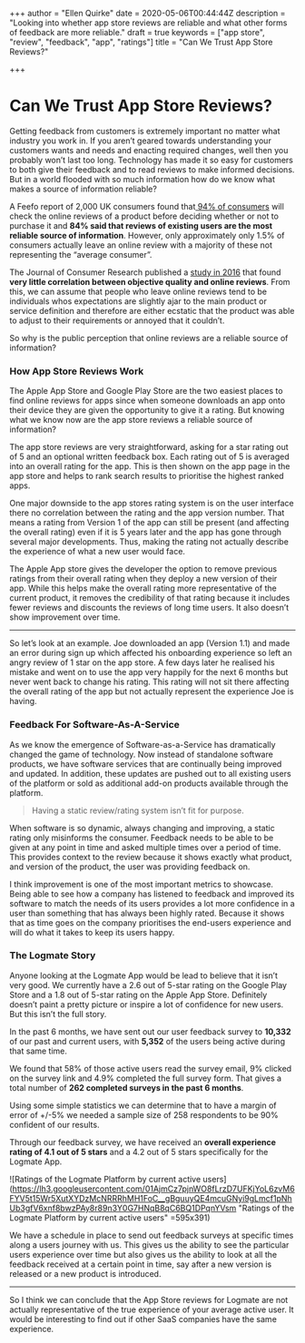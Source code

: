 +++
author = "Ellen Quirke"
date = 2020-05-06T00:44:44Z
description = "Looking into whether app store reviews are reliable and what other forms of feedback are more reliable."
draft = true
keywords = ["app store", "review", "feedback", "app", "ratings"]
title = "Can We Trust App Store Reviews?"

+++

# Can We Trust App Store Reviews?

Getting feedback from customers is extremely important no matter what industry you work in. If you aren’t geared towards understanding your customers wants and needs and enacting required changes, well then you probably won’t last too long. Technology has made it so easy for customers to both give their feedback and to read reviews to make informed decisions. But in a world flooded with so much information how do we know what makes a source of information reliable?

A Feefo report of 2,000 UK consumers found that[ 94% of consumers](https://www.retailtimes.co.uk/94-of-consumers-check-online-reviews-before-they-buy-anything-feefo-research-finds/) will check the online reviews of a product before deciding whether or not to purchase it and **84% said that reviews of existing users are the most reliable source of information**. However, only approximately only 1.5% of consumers actually leave an online review with a majority of these not representing the “average consumer”.

The Journal of Consumer Research published a [study in 2016](https://academic.oup.com/jcr/article-abstract/42/6/846/2357889) that found **very little correlation between objective quality and online reviews**. From this, we can assume that people who leave online reviews tend to be individuals whos expectations are slightly ajar to the main product or service definition and therefore are either ecstatic that the product was able to adjust to their requirements or annoyed that it couldn’t.

So why is the public perception that online reviews are a reliable source of information?

### How App Store Reviews Work

The Apple App Store and Google Play Store are the two easiest places to find online reviews for apps since when someone downloads an app onto their device they are given the opportunity to give it a rating. But knowing what we know now are the app store reviews a reliable source of information?

The app store reviews are very straightforward, asking for a star rating out of 5 and an optional written feedback box. Each rating out of 5 is averaged into an overall rating for the app. This is then shown on the app page in the app store and helps to rank search results to prioritise the highest ranked apps. 

One major downside to the app stores rating system is on the user interface there no correlation between the rating and the app version number. That means a rating from Version 1 of the app can still be present (and affecting the overall rating) even if it is 5 years later and the app has gone through several major developments. Thus, making the rating not actually describe the experience of what a new user would face.

The Apple App store gives the developer the option to remove previous ratings from their overall rating when they deploy a new version of their app. While this helps make the overall rating more representative of the current product, it removes the credibility of that rating because it includes fewer reviews and discounts the reviews of long time users. It also doesn’t show improvement over time.

***

So let’s look at an example. Joe downloaded an app (Version 1.1) and made an error during sign up which affected his onboarding experience so left an angry review of 1 star on the app store. A few days later he realised his mistake and went on to use the app very happily for the next 6 months but never went back to change his rating. This rating will not sit there affecting the overall rating of the app but not actually represent the experience Joe is having.

### Feedback For Software-As-A-Service

As we know the emergence of Software-as-a-Service has dramatically changed the game of technology. Now instead of standalone software products, we have software services that are continually being improved and updated. In addition, these updates are pushed out to all existing users of the platform or sold as additional add-on products available through the platform. 

> Having a static review/rating system isn’t fit for purpose. 

When software is so dynamic, always changing and improving, a static rating only misinforms the consumer. Feedback needs to be able to be given at any point in time and asked multiple times over a period of time. This provides context to the review because it shows exactly what product, and version of the product, the user was providing feedback on.

I think improvement is one of the most important metrics to showcase. Being able to see how a company has listened to feedback and improved its software to match the needs of its users provides a lot more confidence in a user than something that has always been highly rated. Because it shows that as time goes on the company prioritises the end-users experience and will do what it takes to keep its users happy.

### The Logmate Story

Anyone looking at the Logmate App would be lead to believe that it isn’t very good. We currently have a 2.6 out of 5-star rating on the Google Play Store and a 1.8 out of 5-star rating on the Apple App Store. Definitely doesn’t paint a pretty picture or inspire a lot of confidence for new users. But this isn’t the full story.

In the past 6 months, we have sent out our user feedback survey to **10,332** of our past and current users, with **5,352** of the users being active during that same time.

We found that 58% of those active users read the survey email, 9% clicked on the survey link and 4.9% completed the full survey form. That gives a total number of **262 completed surveys in the past 6 months**.

Using some simple statistics we can determine that to have a margin of error of +/-5% we needed a sample size of 258 respondents to be 90% confident of our results.

Through our feedback survey, we have received an **overall experience rating of 4.1 out of 5 stars** and a 4.2 out of 5 stars specifically for the Logmate App.

![Ratings of the Logmate Platform by current active users](https://lh3.googleusercontent.com/01AjmCz7pjnWO8fLrzD7UFKjYoL6zvM6FYV5t15Wr5XutXYDzMcNRRRhMH1FoC__gBguuyQE4mcuGNyi9gLmcf1pNhUb3gfV6xnf8bwzPAy8r89n3Y0G7HNqB8qC6BQ1DPqnYVsm "Ratings of the Logmate Platform by current active users" =595x391)

We have a schedule in place to send out feedback surveys at specific times along a users journey with us. This gives us the ability to see the particular users experience over time but also gives us the ability to look at all the feedback received at a certain point in time, say after a new version is released or a new product is introduced.

***

So I think we can conclude that the App Store reviews for Logmate are not actually representative of the true experience of your average active user. It would be interesting to find out if other SaaS companies have the same experience.